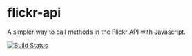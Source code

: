 flickr-api
==========

A simpler way to call methods in the Flickr API with Javascript.

[![Build Status](https://secure.travis-ci.org/standardpixel/flickr-api.png?branch=master)](https://travis-ci.org/standardpixel/flickr-api)